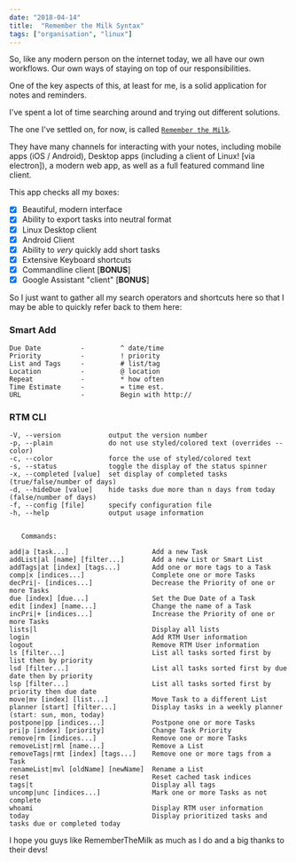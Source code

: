 ```yaml
---
date: "2018-04-14"
title:  "Remember the Milk Syntax"
tags: ["organisation", "linux"]
---
```


So, like any modern person on the internet today, we all have our own workflows. Our own ways of staying on top of our responsibilities. 

One of the key aspects of this, at least for me, is a solid application for notes and reminders. 

I've spent a lot of time searching around and trying out different solutions. 

The one I've settled on, for now, is called [`Remember the Milk`](https://rememberthemilk.com). 

<!--more-->
They have many channels for interacting with your notes, including mobile apps (iOS / Android), Desktop apps (including a client of Linux! [via electron]), a modern web app, as well as a full featured command line client. 

This app checks all my boxes:

- [x] Beautiful, modern interface
- [x] Ability to export tasks into neutral format
- [x] Linux Desktop client
- [x] Android Client
- [x] Ability to _very_ quickly add short tasks
- [x] Extensive Keyboard shortcuts
- [x] Commandline client [**BONUS**]
- [x] Google Assistant "client" [**BONUS**] 

So I just want to gather all my search operators and shortcuts here so that I may be able to quickly refer back to them here:

### Smart Add  

```
Due Date          -         ^ date/time  
Priority          -         ! priority  
List and Tags     -         # list/tag  
Location          -         @ location  
Repeat            -         * how often 
Time Estimate     -         = time est.  
URL               -         Begin with http://
```
### RTM CLI

```
-V, --version            output the version number
-p, --plain              do not use styled/colored text (overrides --color)
-c, --color              force the use of styled/colored text
-s, --status             toggle the display of the status spinner
-x, --completed [value]  set display of completed tasks (true/false/number of days)
-d, --hideDue [value]    hide tasks due more than n days from today (false/number of days)
-f, --config [file]      specify configuration file
-h, --help               output usage information
    
    
   Commands:
    
add|a [task...]                     Add a new Task
addList|al [name] [filter...]       Add a new List or Smart List
addTags|at [index] [tags...]        Add one or more tags to a Task
comp|x [indices...]                 Complete one or more Tasks
decPri|- [indices...]               Decrease the Priority of one or more Tasks
due [index] [due...]                Set the Due Date of a Task
edit [index] [name...]              Change the name of a Task
incPri|+ [indices...]               Increase the Priority of one or more Tasks
lists|l                             Display all lists
login                               Add RTM User information
logout                              Remove RTM User information
ls [filter...]                      List all tasks sorted first by list then by priority
lsd [filter...]                     List all tasks sorted first by due date then by priority
lsp [filter...]                     List all tasks sorted first by priority then due date
move|mv [index] [list...]           Move Task to a different List
planner [start] [filter...]         Display tasks in a weekly planner (start: sun, mon, today)
postpone|pp [indices...]            Postpone one or more Tasks
pri|p [index] [priority]            Change Task Priority
remove|rm [indices...]              Remove one or more Tasks
removeList|rml [name...]            Remove a List
removeTags|rmt [index] [tags...]    Remove one or more tags from a Task
renameList|mvl [oldName] [newName]  Rename a List
reset                               Reset cached task indices
tags|t                              Display all tags
uncomp|unc [indices...]             Mark one or more Tasks as not complete
whoami                              Display RTM user information
today                               Display prioritized tasks and tasks due or completed today
```

I hope you guys like RememberTheMilk as much as I do and a big thanks to their devs!

